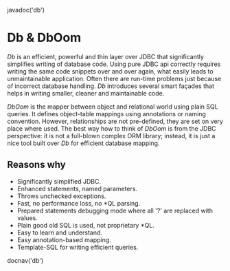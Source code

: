 <js>javadoc('db')</js>

# Db & DbOom

*Db* is an efficient, powerful and thin layer over JDBC that
significantly simplifies writing of database code. Using pure JDBC api
correctly requires writing the same code snippets over and over again,
what easily leads to unmaintainable application. Often there are
run-time problems just because of incorrect database handling. *Db*
introduces several smart façades that helps in writing smaller, cleaner
and maintainable code.

*DbOom* is the mapper between object and relational world using plain
SQL queries. It defines object-table mappings using annotations or
naming convention. However, relationships are not pre-defined, they are
set on very place where used. The best way how to think of *DbOom* is
from the JDBC perspective: it is not a full-blown complex ORM library;
instead, it is just a nice tool built over *Db* for efficient database
mapping.

## Reasons why

* Significantly simplified JDBC.
* Enhanced statements, named parameters.
* Throws unchecked exceptions.
* Fast, no performance loss, no \*QL parsing.
* Prepared statements debugging mode where all \'?\' are replaced with values.
* Plain good old SQL is used, not proprietary \*QL.
* Easy to learn and understand.
* Easy annotation-based mapping.
* Template-SQL for writing efficient queries.

<js>docnav('db')</js>